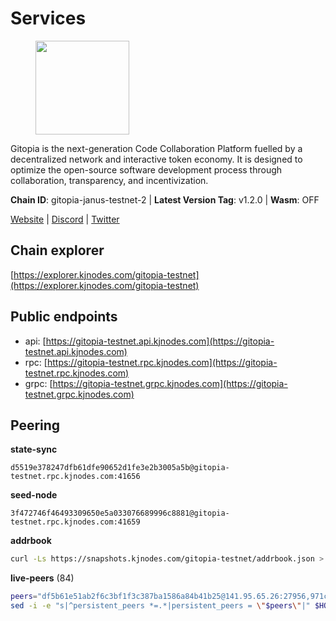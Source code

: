 # Services

<figure><img src="https://raw.githubusercontent.com/kj89/testnet_manuals/main/pingpub/logos/gitopia.png" width="150" alt=""><figcaption></figcaption></figure>

Gitopia is the next-generation Code Collaboration Platform fuelled by  a decentralized network and interactive token economy. It is designed  to optimize the open-source software development process through  collaboration, transparency, and incentivization.

**Chain ID**: gitopia-janus-testnet-2 | **Latest Version Tag**: v1.2.0 | **Wasm**: OFF

[Website](https://gitopia.com/) | [Discord](https://discord.gg/hFTXCGNYDZ) | [Twitter](https://twitter.com/gitopiaDAO)




## Chain explorer
[https://explorer.kjnodes.com/gitopia-testnet](https://explorer.kjnodes.com/gitopia-testnet)

## Public endpoints

* api: [https://gitopia-testnet.api.kjnodes.com](https://gitopia-testnet.api.kjnodes.com)
* rpc: [https://gitopia-testnet.rpc.kjnodes.com](https://gitopia-testnet.rpc.kjnodes.com)
* grpc: [https://gitopia-testnet.grpc.kjnodes.com](https://gitopia-testnet.grpc.kjnodes.com)

## Peering

**state-sync**

```text
d5519e378247dfb61dfe90652d1fe3e2b3005a5b@gitopia-testnet.rpc.kjnodes.com:41656
```

**seed-node**

```text
3f472746f46493309650e5a033076689996c8881@gitopia-testnet.rpc.kjnodes.com:41659
```

**addrbook**
```bash
curl -Ls https://snapshots.kjnodes.com/gitopia-testnet/addrbook.json > $HOME/.gitopia/config/addrbook.json
```

**live-peers** (84)
```bash
peers="df5b61e51ab2f6c3bf1f3c387ba1586a84b41b25@141.95.65.26:27956,971c22cfb2a8fee7e6b5b7fb125cc9551f3b5e60@65.109.106.91:16656,1c14a50a931cdf437c1a28bc00565d69950b6c6b@135.181.205.220:36656,f1c042fca05e4bfb9a6da1cccaa5108a26ea1e0f@65.108.104.167:28656,59a99a10a28baeda8535598acef9abb706ec5dbc@45.85.249.132:656,b443841c75ff451db6ca3c58c253db543dc86b68@185.244.181.103:26656,bc688b2be879ba5bfa34587e096a9c9a4df2e6d4@45.151.122.116:656,93c4c73375b5f52020e7e7bd3f901ee28f07e6b7@109.123.243.66:41656,d5519e378247dfb61dfe90652d1fe3e2b3005a5b@65.109.68.190:41656,5c2a752c9b1952dbed075c56c600c3a79b58c395@195.3.220.140:27036,f9b892ea2e8ed8aa83f7b98e7e47371c23b01924@213.239.207.175:36656,9bb344d83fc1fafc4bce6b8e4a95b82f37ac4f31@82.208.20.136:26656,5ef7118095b8bcbc9356915c104b1295c76bcd4e@178.236.129.143:656,8d45cada398e1035e220857a84021fabfa723248@2.58.82.21:26656,ba614c2b5beae6df39a4310043294ffde60e8e8d@45.85.250.147:26656,3989c44e8af3427b22a71a94185e85df99d450b4@149.102.158.188:41656,a01190017638bdd910691cb2c8b6229ef8db86ef@82.208.21.100:26656,2f0484f05aa2d58d91aa21ea7cb9ce81c2e207ea@85.239.240.187:26656,b745e0c6a1e0c7ec248ec274cfd038ed4bc4c2cf@65.21.134.202:26356,374da78901e59810277fc35482bce6e30953f488@80.79.6.155:41656,c4161032c6508f374452d35c3ae9e9a71bb110d4@65.108.215.86:26656,37c3d29df83da59e5a258d413e2f89365ab05711@85.239.243.12:656,4ce95178f6543d6cc8335f9d998f36f7b804d6ab@84.46.249.227:26656,38f4e436b28b05850fa9b67cadf0700123cec094@45.10.154.166:26656,b6651c7b043ef4bdccd7906b0f06de2bbdfe8a60@193.46.243.75:26656,6a0c01a8ee09166801f049cd173b8519efb536c4@154.53.63.63:26656,c03e9f152bb1becc54d4424d02249135d39be09f@81.0.218.106:41656,0eb70bf5e2403694109f9bba184570074c2dfdd5@38.242.235.255:26656,d9d59b442e46f142394fcdf2f246ca8c7b2b7ce9@149.102.146.36:26656,6af1ed533c0ff79bd677291047687cd8ae966e89@85.190.246.56:26656,95203479677e2ab00b1fb0bc1359294d4612e684@85.239.231.0:26656,98bdfc67810bf7ac8f5c45b2c677b4bf199eb42e@185.193.67.65:41656,4822b1bc21df29f4928b81d0ea457191c9839980@194.163.187.123:26656,4e0e57bcac8aa2bc3188d5b7845eeee61a61f3f0@194.163.170.165:26656,ad33cf22f96e43448798686ed0f7428b8fdacf5b@5.161.90.174:656,f0b8227e40f25eaec0e25b9e91ca199d2d9a1ecb@167.86.94.177:656,66f94651fb02f277c90c605a38df549d3c0a9269@75.119.151.217:26656,10d2a16e19859cb0b35a2bd5ad5c5c8d29152085@38.242.145.168:26656,05182a9b6121c9fcbb493f9bb3843e20e076e479@38.242.231.113:656,ffb4f7d43d6449c292d4e60c8a48eb3d31c39691@38.242.139.100:656,4cd60a4dd4211d38d948a86a614f1fd8d3d274eb@75.119.153.139:656,52098a0fdd0dc566615ad37492019d252635bdda@45.85.249.131:656,098c8f3e70fa1f1bbb447903aea96b8e1f025f13@141.95.145.41:26656,1983d3cbcbc281232b5946ba9a2487e8f6976817@149.102.148.141:26656,73de34b1d08fdd58b5a5c0ec6d2560310c1ebe90@38.242.151.86:26656,ed177ff3cf334df1a6c190438b0c7b5dd64b423a@45.151.122.140:656,bb0effb2ffd03673e65d972e9dce1e872e767178@84.46.253.160:26656,c84906b19dc7dc7bda94ab2167d4b0af64a28b49@45.151.122.191:656,54756019bbc900b882b302786222978928d96d9e@65.109.65.210:41656,481189b7e246f6c824a969482446c49abbfe76b8@161.97.172.147:26656,837ed9845aae307e70e1d37a25f2dbd91c8fc041@46.101.86.8:41656,61c85d47e1dd86d5a5849450b849078d4d13184b@85.239.244.123:26656,ac606e28c081c679dc23d9a94c29842be8f8b1f1@45.85.249.133:656,5c74fe6868cda2003926c0a6299c9cebec5c4d1a@65.21.239.60:41656,6ea375302fdd319ef64e013f469e286faf739da8@213.239.207.165:20086,314ee8896c9f9e39450dc25623f8019cf316ed60@38.242.135.124:26656,dc53e8e177319816b1c898ca79f821369ea96b26@209.145.56.41:41656,8bec864d68a2542233ba37ac94c723fdf0b8e175@45.151.122.136:656,1f7f58f130ea9c89be44fd60554d5e97da56c395@206.221.181.234:56656,30486532acbd0e53e3cc137712ce61852a8e109c@194.233.81.207:656,007d2419fea80aee707d009af0153f5105c53379@38.242.139.164:656,2236a75a7557d8633d06ac6f036c1b47c1fd1598@149.102.158.166:41656,53b421af01f3260e949d6a9c2dc09e3b1dbf9fb6@109.205.181.30:41656,ae5d5b47ea732ff509114f405967f61eb3d86ac6@75.119.146.171:656,7d819fa869f7c5b42c2c7a9538e1a9e7a52cfdee@65.108.226.26:24656,5b1c25f4dff541f77f1532c457f73ca7ee2e4c18@194.163.170.225:26656,03073657e8bc5bcf71e7fd8df281ab8dcbc8821a@45.151.122.130:656,d9b86c9459ac8bb4760d37095732ccd2746aca1f@65.21.131.215:26356,d48a95dffa507f31dd54359ea47fe02c16ac14c7@213.239.216.252:26656,d2975b49708dc92ee3b7da1d72e3eee3119d1d0c@167.86.105.216:656,66116d559390844588c67db54b894779cf00d559@5.9.61.237:41656,df5c15eeaeecb2116ab947e10c065353d762f5ad@185.163.124.151:41656,deca8c5aed2d1e617789d80927394a1d4d1c7360@149.102.146.123:26656,ea53a3f77fe373f47be4e77fd5f9ff526dfaec33@51.79.143.46:41656,de5ad8914c55b02f4402fdd114bd8dc33d67f539@24.199.111.244:26656,7f4671d3657afcb77e3f23f53fadfc576e97871b@38.242.241.58:26656,abe457241e96e9c0316c4da507b08c466842e68d@89.252.21.37:26680,d15e22d7be8ba1b97ff429cf87fea2af41450b37@149.102.134.212:41656,c78af3c8a2fa3d398dedb1ad9052eaf60dc27434@95.216.163.254:41656,995177c4b8c2b498de50483a614f9e30bf02e843@65.109.130.180:26656,9c3d9cb09ecd9eabd1099b065b4a177463bdf91f@104.248.126.71:41656,7625d36b162c2d820c3f34d31489668a470a4b81@161.97.111.231:26656,399d4e19186577b04c23296c4f7ecc53e61080cb@34.142.156.29:26656,ade4d8bc8cbe014af6ebdf3cb7b1e9ad36f412c0@176.9.82.221:11356"
sed -i -e "s|^persistent_peers *=.*|persistent_peers = \"$peers\"|" $HOME/.gitopia/config/config.toml
```
